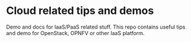 # Cloud related tips and demos
Demo and docs for IaaS/PaaS related stuff.
This repo contains useful tips and demo for OpenStack, OPNFV or other IaaS platform.
